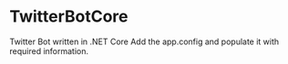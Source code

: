 # TwitterBotCore
Twitter Bot written in .NET Core
Add the app.config and populate it with required information.
